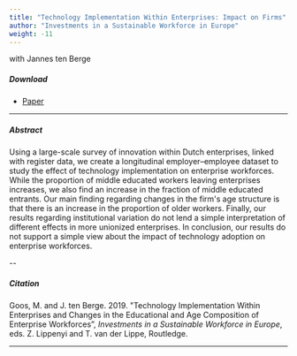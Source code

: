 ```yaml
---
title: "Technology Implementation Within Enterprises: Impact on Firms" 
author: "Investments in a Sustainable Workforce in Europe"
weight: -11
---
```


with Jannes ten Berge

##### Download

+ [Paper](/11.pdf)
---

##### Abstract

Using a large-scale survey of innovation within Dutch enterprises, linked with register data, we create a longitudinal  employer–employee dataset to study the effect of technology implementation on enterprise workforces. While the proportion of middle educated workers leaving enterprises increases, we also find an increase in the fraction of middle educated entrants. Our main finding regarding changes in the firm's age structure is that there is an increase in the proportion of older workers. Finally, our results regarding institutional variation do not lend a simple interpretation of different effects in more unionized enterprises. In conclusion, our results do not support a simple view about the impact of technology adoption on enterprise workforces.

--

##### Citation

Goos, M. and J. ten Berge. 2019. "Technology Implementation Within Enterprises and Changes in the Educational and Age Composition of Enterprise Workforces”, *Investments in a Sustainable Workforce in Europe*, eds. Z. Lippenyi and T. van der Lippe, Routledge.

---


